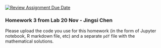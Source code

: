[![Review Assignment Due Date](https://classroom.github.com/assets/deadline-readme-button-24ddc0f5d75046c5622901739e7c5dd533143b0c8e959d652212380cedb1ea36.svg)](https://classroom.github.com/a/fEa6b71E)
### Homework 3 from Lab 20 Nov - Jingsi Chen

Please upload the code you use for this homework (in the form of Jupyter notebook, R markdown file, etc) and a separate `pdf` file with the mathematical solutions. 
